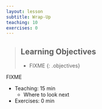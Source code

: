 ```yaml
---
layout: lesson
subtitle: Wrap-Up
teaching: 10
exercises: 0
---
```

> ## Learning Objectives
>
> * FIXME
{: .objectives}

FIXME

*   Teaching: 15 min
    *   Where to look next
*   Exercises: 0 min
